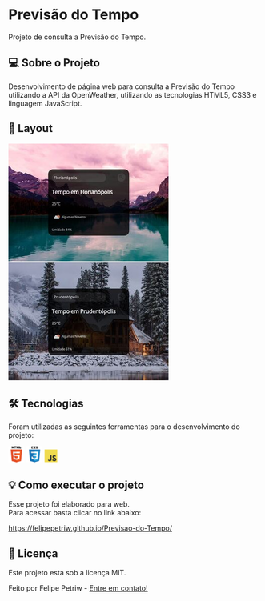 # Previsão do Tempo
Projeto de consulta a Previsão do Tempo.

## 💻 Sobre o Projeto
Desenvolvimento de página web para consulta a Previsão do Tempo utilizando a API da OpenWeather, utilizando as tecnologias HTML5, CSS3 e linguagem JavaScript.

## 🎨 Layout

![image](https://github.com/FelipePetriw/Previsao-do-Tempo/blob/main/img/Apresenta%C3%A7%C3%A3o%2001.jpg)
![image](https://github.com/FelipePetriw/Previsao-do-Tempo/blob/main/img/Apresenta%C3%A7%C3%A3o%2002.jpg)

## 🛠 Tecnologias

Foram utilizadas as seguintes ferramentas para o desenvolvimento do projeto:

<code><img height="32" src="https://raw.githubusercontent.com/github/explore/80688e429a7d4ef2fca1e82350fe8e3517d3494d/topics/html/html.png" alt="HTML5"/></code>
<code><img height="32" src="https://raw.githubusercontent.com/github/explore/80688e429a7d4ef2fca1e82350fe8e3517d3494d/topics/css/css.png" alt="CSS"/></code>
<code><img height="26" src="https://github.com/devicons/devicon/blob/master/icons/javascript/javascript-original.svg" alt="JavaScript"/></code>

## 💡 Como executar o projeto

Esse projeto foi elaborado para web. </br>
Para acessar basta clicar no link abaixo:

https://felipepetriw.github.io/Previsao-do-Tempo/

## 📝 Licença

Este projeto esta sob a licença MIT.

Feito por Felipe Petriw - [Entre em contato!](https://www.linkedin.com/in/felipepetriw/)
